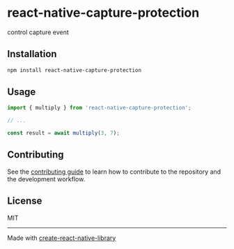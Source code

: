 # react-native-capture-protection

control capture event

## Installation

```sh
npm install react-native-capture-protection
```

## Usage

```js
import { multiply } from 'react-native-capture-protection';

// ...

const result = await multiply(3, 7);
```

## Contributing

See the [contributing guide](CONTRIBUTING.md) to learn how to contribute to the repository and the development workflow.

## License

MIT

---

Made with [create-react-native-library](https://github.com/callstack/react-native-builder-bob)
